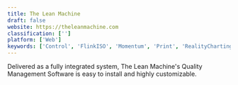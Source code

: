 ```yaml
---
title: The Lean Machine
draft: false 
website: https://theleanmachine.com
classification: ['']
platform: ['Web']
keywords: ['Control', 'FlinkISO', 'Momentum', 'Print', 'RealityCharting', 'Spade', 'WinSPC', 'Wisdom', 'isoTracker']
---
```

Delivered as a fully integrated system, The Lean Machine's Quality Management Software is easy to install and highly customizable.